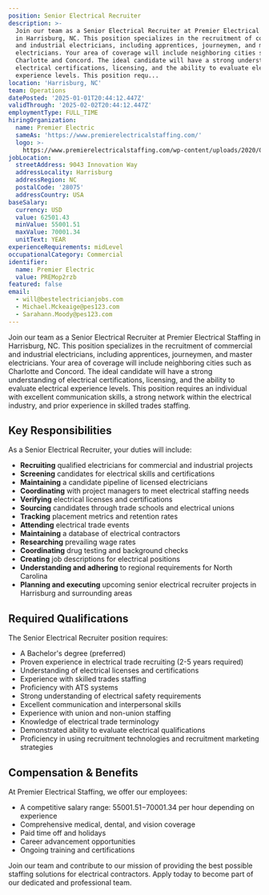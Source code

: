 ```yaml
---
position: Senior Electrical Recruiter
description: >-
  Join our team as a Senior Electrical Recruiter at Premier Electrical Staffing
  in Harrisburg, NC. This position specializes in the recruitment of commercial
  and industrial electricians, including apprentices, journeymen, and master
  electricians. Your area of coverage will include neighboring cities such as
  Charlotte and Concord. The ideal candidate will have a strong understanding of
  electrical certifications, licensing, and the ability to evaluate electrical
  experience levels. This position requ...
location: 'Harrisburg, NC'
team: Operations
datePosted: '2025-01-01T20:44:12.447Z'
validThrough: '2025-02-02T20:44:12.447Z'
employmentType: FULL_TIME
hiringOrganization:
  name: Premier Electric
  sameAs: 'https://www.premierelectricalstaffing.com/'
  logo: >-
    https://www.premierelectricalstaffing.com/wp-content/uploads/2020/05/Premier-Electrical-Staffing-logo.png
jobLocation:
  streetAddress: 9043 Innovation Way
  addressLocality: Harrisburg
  addressRegion: NC
  postalCode: '28075'
  addressCountry: USA
baseSalary:
  currency: USD
  value: 62501.43
  minValue: 55001.51
  maxValue: 70001.34
  unitText: YEAR
experienceRequirements: midLevel
occupationalCategory: Commercial
identifier:
  name: Premier Electric
  value: PREMop2rzb
featured: false
email:
  - will@bestelectricianjobs.com
  - Michael.Mckeaige@pes123.com
  - Sarahann.Moody@pes123.com
---
```




Join our team as a Senior Electrical Recruiter at Premier Electrical Staffing in Harrisburg, NC. This position specializes in the recruitment of commercial and industrial electricians, including apprentices, journeymen, and master electricians. Your area of coverage will include neighboring cities such as Charlotte and Concord. The ideal candidate will have a strong understanding of electrical certifications, licensing, and the ability to evaluate electrical experience levels. This position requires an individual with excellent communication skills, a strong network within the electrical industry, and prior experience in skilled trades staffing.

## Key Responsibilities
As a Senior Electrical Recruiter, your duties will include:
- **Recruiting** qualified electricians for commercial and industrial projects
- **Screening** candidates for electrical skills and certifications
- **Maintaining** a candidate pipeline of licensed electricians
- **Coordinating** with project managers to meet electrical staffing needs
- **Verifying** electrical licenses and certifications
- **Sourcing** candidates through trade schools and electrical unions
- **Tracking** placement metrics and retention rates
- **Attending** electrical trade events
- **Maintaining** a database of electrical contractors
- **Researching** prevailing wage rates
- **Coordinating** drug testing and background checks
- **Creating** job descriptions for electrical positions
- **Understanding and adhering** to regional requirements for North Carolina
- **Planning and executing** upcoming senior electrical recruiter projects in Harrisburg and surrounding areas

## Required Qualifications
The Senior Electrical Recruiter position requires:
- A Bachelor's degree (preferred)
- Proven experience in electrical trade recruiting (2-5 years required)
- Understanding of electrical licenses and certifications
- Experience with skilled trades staffing
- Proficiency with ATS systems
- Strong understanding of electrical safety requirements
- Excellent communication and interpersonal skills
- Experience with union and non-union staffing
- Knowledge of electrical trade terminology
- Demonstrated ability to evaluate electrical qualifications
- Proficiency in using recruitment technologies and recruitment marketing strategies

## Compensation & Benefits
At Premier Electrical Staffing, we offer our employees:
- A competitive salary range: $55001.51-$70001.34 per hour depending on experience
- Comprehensive medical, dental, and vision coverage
- Paid time off and holidays
- Career advancement opportunities
- Ongoing training and certifications

Join our team and contribute to our mission of providing the best possible staffing solutions for electrical contractors. Apply today to become part of our dedicated and professional team.